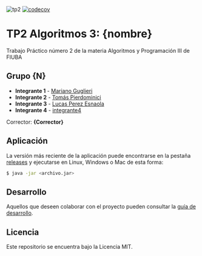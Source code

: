 ![tp2](https://github.com/ValentinBrizuela/algo3_tp2/actions/workflows/build.yml/badge.svg) [![codecov](https://codecov.io/gh/ValentinBrizuela/algo3_tp2/branch/master/graph/badge.svg)](https://codecov.io/gh/ValentinBrizuela/algo3_tp2)

# TP2 Algoritmos 3: {nombre} 

Trabajo Práctico número 2 de la materia Algoritmos y Programación III de FIUBA

## Grupo {N}

* **Integrante 1** - [Mariano Guglieri](https://github.com/marianoguglieri)
* **Integrante 2** - [Tomás Pierdominici](https://github.com/tpierdominici)
* **Integrante 3** - [Lucas Perez Esnaola](https://github.com/LucasPerezEs)
* **Integrante 4** - [integrante4](https://github.com/integrante4)

Corrector: **{Corrector}**

## Aplicación

La versión más reciente de la aplicación puede encontrarse en la pestaña [releases](https://github.com/ValentinBrizuela/algo3_tp2/releases/latest) y ejecutarse en Linux, Windows o Mac de esta forma:

```bash
$ java -jar <archivo.jar>
```

## Desarrollo

Aquellos que deseen colaborar con el proyecto pueden consultar la [guía de desarrollo](./docs/Desarrollo.md).

## Licencia

Este repositorio se encuentra bajo la Licencia MIT.
